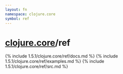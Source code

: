 ```yaml
---
layout: fn
namespace: clojure.core
symbol: ref
---
```


# [clojure.core](../)/ref

{% include 1.5.1/clojure.core/ref/docs.md %}
{% include 1.5.1/clojure.core/ref/examples.md %}
{% include 1.5.1/clojure.core/ref/src.md %}

